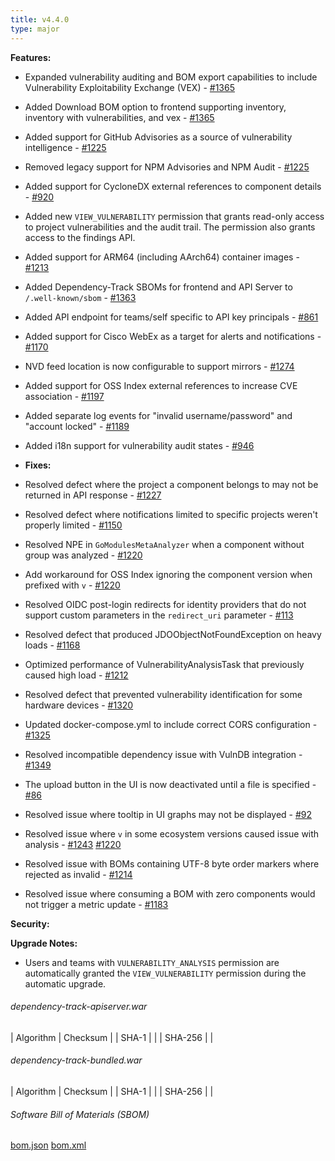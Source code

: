 ```yaml
---
title: v4.4.0
type: major
---
```


**Features:**
* Expanded vulnerability auditing and BOM export capabilities to include Vulnerability Exploitability Exchange (VEX) - [#1365](https://github.com/DependencyTrack/dependency-track/issues/1365)
* Added Download BOM option to frontend supporting inventory, inventory with vulnerabilities, and vex - [#1365](https://github.com/DependencyTrack/dependency-track/issues/1365)
* Added support for GitHub Advisories as a source of vulnerability intelligence - [#1225](https://github.com/DependencyTrack/dependency-track/issues/1225)
* Removed legacy support for NPM Advisories and NPM Audit - [#1225](https://github.com/DependencyTrack/dependency-track/issues/1225)
* Added support for CycloneDX external references to component details - [#920](https://github.com/DependencyTrack/dependency-track/issues/920)
* Added new `VIEW_VULNERABILITY` permission that grants read-only access to project vulnerabilities and the audit trail.
The permission also grants access to the findings API.
* Added support for ARM64 (including AArch64) container images - [#1213](https://github.com/DependencyTrack/dependency-track/issues/1213)
* Added Dependency-Track SBOMs for frontend and API Server to `/.well-known/sbom` -  [#1363](https://github.com/DependencyTrack/dependency-track/issues/1363)
* Added API endpoint for teams/self specific to API key principals - [#861](https://github.com/DependencyTrack/dependency-track/issues/861)
* Added support for Cisco WebEx as a target for alerts and notifications - [#1170](https://github.com/DependencyTrack/dependency-track/pull/1170)
* NVD feed location is now configurable to support mirrors - [#1274](https://github.com/DependencyTrack/dependency-track/pull/1274)
* Added support for OSS Index external references to increase CVE association - [#1197](https://github.com/DependencyTrack/dependency-track/pull/1197)
* Added separate log events for "invalid username/password" and "account locked" - [#1189](https://github.com/DependencyTrack/dependency-track/issues/1189)
* Added i18n support for vulnerability audit states - [#946](https://github.com/DependencyTrack/dependency-track/issues/946)

* **Fixes:**
* Resolved defect where the project a component belongs to may not be returned in API response - [#1227](https://github.com/DependencyTrack/dependency-track/issues/1227)
* Resolved defect where notifications limited to specific projects weren't properly limited - [#1150](https://github.com/DependencyTrack/dependency-track/issues/1150)
* Resolved NPE in `GoModulesMetaAnalyzer` when a component without group was analyzed - [#1220](https://github.com/DependencyTrack/dependency-track/pull/1220)
* Add workaround for OSS Index ignoring the component version when prefixed with `v` - [#1220](https://github.com/DependencyTrack/dependency-track/pull/1220)
* Resolved OIDC post-login redirects for identity providers that do not support custom parameters in the `redirect_uri` parameter - [#113](https://github.com/DependencyTrack/frontend/pull/113)
* Resolved defect that produced JDOObjectNotFoundException on heavy loads - [#1168](https://github.com/DependencyTrack/dependency-track/issues/1168)
* Optimized performance of VulnerabilityAnalysisTask that previously caused high load - [#1212](https://github.com/DependencyTrack/dependency-track/issues/1212)
* Resolved defect that prevented vulnerability identification for some hardware devices - [#1320](https://github.com/DependencyTrack/dependency-track/issues/1320)
* Updated docker-compose.yml to include correct CORS configuration - [#1325](https://github.com/DependencyTrack/dependency-track/issues/1325)
* Resolved incompatible dependency issue with VulnDB integration - [#1349](https://github.com/DependencyTrack/dependency-track/issues/1349)
* The upload button in the UI is now deactivated until a file is specified - [#86](https://github.com/DependencyTrack/frontend/issues/86)
* Resolved issue where tooltip in UI graphs may not be displayed - [#92](https://github.com/DependencyTrack/frontend/issues/92)
* Resolved issue where `v` in some ecosystem versions caused issue with analysis - [#1243](https://github.com/DependencyTrack/dependency-track/issues/1243) [#1220](https://github.com/DependencyTrack/dependency-track/pull/1220)
* Resolved issue with BOMs containing UTF-8 byte order markers where rejected as invalid - [#1214](https://github.com/DependencyTrack/dependency-track/issues/1214)
* Resolved issue where consuming a BOM with zero components would not trigger a metric update - [#1183](https://github.com/DependencyTrack/dependency-track/issues/1183)

**Security:**

**Upgrade Notes:**
* Users and teams with `VULNERABILITY_ANALYSIS` permission are automatically granted the `VIEW_VULNERABILITY` permission during the automatic upgrade.

###### dependency-track-apiserver.war

| Algorithm | Checksum |
| SHA-1     |  |
| SHA-256   |  |

###### dependency-track-bundled.war

| Algorithm | Checksum |
| SHA-1     |  |
| SHA-256   |  |

###### Software Bill of Materials (SBOM) ######

[bom.json](https://github.com/DependencyTrack/dependency-track/releases/download/4.4.0/bom.json)
[bom.xml](https://github.com/DependencyTrack/dependency-track/releases/download/4.4.0/bom.xml)
